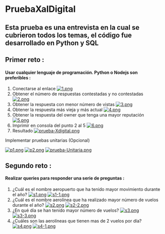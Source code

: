 # PruebaXalDigital
## Esta prueba es una entrevista en la cual se cubrieron todos los temas, el código fue desarrollado en Python y SQL
## Primer reto : 
#### Usar cualquier lenguaje de programación. Python o Nodejs son preferibles :

1. Conectarse al enlace
[![1.png](https://i.postimg.cc/MKfmDqQY/1.png)](https://postimg.cc/WhjZpRSD)
2. Obtener el número de respuestas contestadas y no contestadas
[![2.png](https://i.postimg.cc/sDpRvBcF/2.png)](https://postimg.cc/1f5dd32M)
3. Obtener la respuesta con menor número de vistas 
[![3.png](https://i.postimg.cc/VNJG0p8S/3.png)](https://postimg.cc/5HMqZPj1)
4. Obtener la respuesta más vieja y más actual 
[![4.png](https://i.postimg.cc/Hs3BZdWc/4.png)](https://postimg.cc/XpGfXMC4)
5. Obtener la respuesta del owner que tenga una mayor reputación 
[![5.png](https://i.postimg.cc/9M3pRfbS/5.png)](https://postimg.cc/JyqJSM9c)
6. Imprimir en consola del punto 2 al 5 
[![6.png](https://i.postimg.cc/nrpG2w6G/6.png)](https://postimg.cc/472cNw4Y)
7. Resultado
[![prueba-Xdigital.png](https://i.postimg.cc/Mpvb9BrN/prueba-Xdigital.png)](https://postimg.cc/87g657Gm)


Implementar pruebas unitarias (Opcional)

[![p1.png](https://i.postimg.cc/L8Lh46qh/p1.png)](https://postimg.cc/WdpsXVwP)
[![p2.png](https://i.postimg.cc/ZqfW2sBL/p2.png)](https://postimg.cc/WDkpJn7D)
[![prueba-Unitaria.png](https://i.postimg.cc/59QXK3xw/prueba-Unitaria.png)](https://postimg.cc/ThG2pn5w)

## Segundo reto :
#### Realizar queries para responder una serie de preguntas :

1. ¿Cuál es el nombre aeropuerto que ha tenido mayor movimiento durante el año?
[![s1.png](https://i.postimg.cc/8kBPFnwP/s1.png)](https://postimg.cc/PNJk9yBB)
[![s1-1.png](https://i.postimg.cc/Bnyq9WZN/s1-1.png)](https://postimg.cc/mPYxC5HF)
2. ¿Cuál es el nombre aerolínea que ha realizado mayor número de vuelos durante el año?
[![s2.png](https://i.postimg.cc/bNVPkXn8/s2.png)](https://postimg.cc/xcmBV4gF)
[![s2-2.png](https://i.postimg.cc/0QCRNhvT/s2-2.png)](https://postimg.cc/PpNF33Py)
3. ¿En qué día se han tenido mayor número de vuelos?
[![s3.png](https://i.postimg.cc/P5D7x0zS/s3.png)](https://postimg.cc/w1624frN)
[![s3-3.png](https://i.postimg.cc/SsgT34kx/s3-3.png)](https://postimg.cc/LYZ3grJc)
4. ¿Cuáles son las aerolíneas que tienen mas de 2 vuelos por día?
[![s4.png](https://i.postimg.cc/P516hYTc/s4.png)](https://postimg.cc/SnNLfXX7)
[![s4-1.png](https://i.postimg.cc/gjwD76gg/s4-1.png)](https://postimg.cc/N2cm9LqX)
